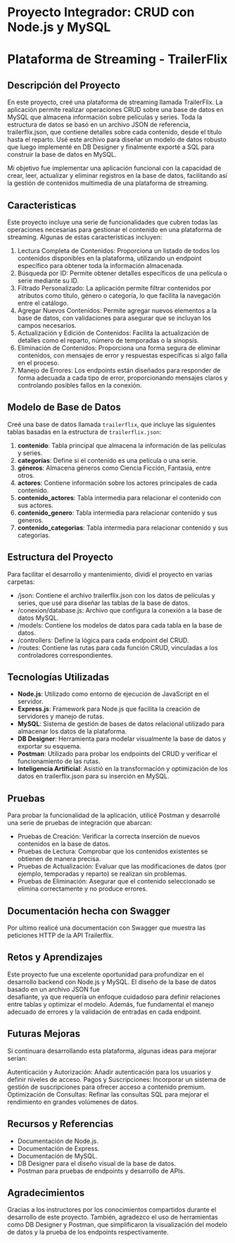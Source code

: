 # Proyecto Integrador: CRUD con Node.js y MySQL

# Plataforma de Streaming - TrailerFlix

## Descripción del Proyecto

En este proyecto, creé una plataforma de streaming llamada TrailerFlix. La aplicación permite realizar operaciones CRUD sobre una base de datos en MySQL que almacena información sobre películas y series. Toda la estructura de datos se basó en un archivo JSON de referencia, trailerflix.json, que contiene detalles sobre cada contenido, desde el título hasta el reparto. Usé este archivo para diseñar un modelo de datos robusto que luego implementé en DB Designer y finalmente exporté a SQL para construir la base de datos en MySQL.

Mi objetivo fue implementar una aplicación funcional con la capacidad de crear, leer, actualizar y eliminar registros en la base de datos, facilitando así la gestión de contenidos multimedia de una plataforma de streaming.

## Caracteristicas

Este proyecto incluye una serie de funcionalidades que cubren todas las operaciones necesarias para gestionar el contenido en una plataforma de streaming. Algunas de estas características incluyen:

1. Lectura Completa de Contenidos: Proporciona un listado de todos los contenidos disponibles en la plataforma, utilizando un endpoint específico para obtener toda la información almacenada.
2. Búsqueda por ID: Permite obtener detalles específicos de una película o serie mediante su ID.
3. Filtrado Personalizado: La aplicación permite filtrar contenidos por atributos como título, género o categoría, lo que facilita la navegación entre el catálogo.
4. Agregar Nuevos Contenidos: Permite agregar nuevos elementos a la base de datos, con validaciones para asegurar que se incluyan los campos necesarios.
5. Actualización y Edición de Contenidos: Facilita la actualización de detalles como el reparto, número de temporadas o la sinopsis.
6. Eliminación de Contenidos: Proporciona una forma segura de eliminar contenidos, con mensajes de error y respuestas específicas si algo falla en el proceso.
7. Manejo de Errores: Los endpoints están diseñados para responder de forma adecuada a cada tipo de error, proporcionando mensajes claros y controlando posibles fallos en la conexión.

## Modelo de Base de Datos

Creé una base de datos llamada `trailerflix`, que incluye las siguientes tablas basadas en la estructura de `trailerflix.json`:

1. **contenido**: Tabla principal que almacena la información de las películas y series.
2. **categorías**: Define si el contenido es una película o una serie.
3. **géneros**: Almacena géneros como Ciencia Ficción, Fantasía, entre otros.
4. **actores**: Contiene información sobre los actores principales de cada contenido.
5. **contenido_actores**: Tabla intermedia para relacionar el contenido con sus actores.
6. **contenido_genero**: Tabla intermedia para relacionar contenido y sus generos.
7. **contenido_categorias**: Tabla intermedia para relacionar contenido y sus categorias.


## Estructura del Proyecto
Para facilitar el desarrollo y mantenimiento, dividí el proyecto en varias carpetas:

- /json: Contiene el archivo trailerflix.json con los datos de películas y series, que usé para diseñar las tablas de la base de datos.
- /conexion/database.js: Archivo que configura la conexión a la base de datos MySQL.
- /models: Contiene los modelos de datos para cada tabla en la base de datos.
- /controllers: Define la lógica para cada endpoint del CRUD.
- /routes: Contiene las rutas para cada función CRUD, vinculadas a los controladores correspondientes.

## Tecnologías Utilizadas
   - **Node.js**: Utilizado como entorno de ejecución de JavaScript en el servidor.
   - **Express.js**: Framework para Node.js que facilita la creación de servidores y manejo de rutas.
   - **MySQL**: Sistema de gestión de bases de datos relacional utilizado para almacenar los datos de la plataforma.
   - **DB Designer**: Herramienta para modelar visualmente la base de datos y exportar su esquema.
   - **Postman**: Utilizado para probar los endpoints del CRUD y verificar el funcionamiento de las rutas.
   - **Inteligencia Artificial**: Asistió en la transformación y optimización de los datos en trailerflix.json para su inserción en MySQL.

## Pruebas
Para probar la funcionalidad de la aplicación, utilicé Postman y desarrollé una serie de pruebas de integración que abarcan:

- Pruebas de Creación: Verificar la correcta inserción de nuevos contenidos en la base de datos.
- Pruebas de Lectura: Comprobar que los contenidos existentes se obtienen de manera precisa.
- Pruebas de Actualización: Evaluar que las modificaciones de datos (por ejemplo, temporadas y reparto) se realizan sin problemas.
- Pruebas de Eliminación: Asegurar que el contenido seleccionado se elimina correctamente y no produce errores.


## Documentación hecha con Swagger
Por ultimo realicé una documentación con Swagger que muestra las peticiones HTTP de la API Trailerflix.


## Retos y Aprendizajes
Este proyecto fue una excelente oportunidad para profundizar en el desarrollo backend con Node.js y MySQL. El diseño de la base de datos basado en un archivo JSON fue       
desafiante, ya que requería un enfoque cuidadoso para definir relaciones entre tablas y optimizar el modelo. Además, fue fundamental el manejo adecuado de errores y la 
validación de entradas en cada endpoint.

## Futuras Mejoras
Si continuara desarrollando esta plataforma, algunas ideas para mejorar serían:

Autenticación y Autorización: Añadir autenticación para los usuarios y definir niveles de acceso.
Pagos y Suscripciones: Incorporar un sistema de gestión de suscripciones para ofrecer acceso a contenido premium.
Optimización de Consultas: Refinar las consultas SQL para mejorar el rendimiento en grandes volúmenes de datos.

## Recursos y Referencias
- Documentación de Node.js.
- Documentación de Express.
- Documentación de MySQL.
- DB Designer para el diseño visual de la base de datos.
- Postman para pruebas de endpoints y desarrollo de APIs.

## Agradecimientos
Gracias a los instructores por los conocimientos compartidos durante el desarrollo de este proyecto. También, agradezco el uso de herramientas como DB Designer y Postman, que simplificaron la visualización del modelo de datos y la prueba de los endpoints respectivamente.

